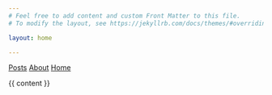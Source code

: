 ```yaml
---
# Feel free to add content and custom Front Matter to this file.
# To modify the layout, see https://jekyllrb.com/docs/themes/#overriding-theme-defaults

layout: home

---
```

[Posts](posts.md)
[About](/about/)
[Home](/home/)

{{ content }}

